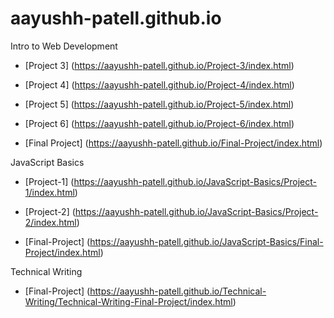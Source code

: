 # aayushh-patell.github.io

Intro to Web Development

- [Project 3] (https://aayushh-patell.github.io/Project-3/index.html)
- [Project 4] (https://aayushh-patell.github.io/Project-4/index.html)
- [Project 5] (https://aayushh-patell.github.io/Project-5/index.html)
- [Project 6] (https://aayushh-patell.github.io/Project-6/index.html)

- [Final Project] (https://aayushh-patell.github.io/Final-Project/index.html)



JavaScript Basics

- [Project-1] (https://aayushh-patell.github.io/JavaScript-Basics/Project-1/index.html)
- [Project-2] (https://aayushh-patell.github.io/JavaScript-Basics/Project-2/index.html)

- [Final-Project] (https://aayushh-patell.github.io/JavaScript-Basics/Final-Project/index.html)



Technical Writing

- [Final-Project] (https://aayushh-patell.github.io/Technical-Writing/Technical-Writing-Final-Project/index.html)
